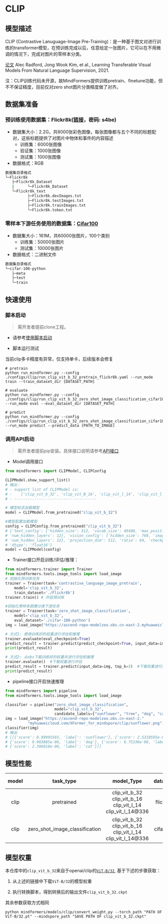 # CLIP

## 模型描述

CLIP (Contrastive Lanuguage-Image Pre-Training)：是一种基于图文对进行训练的transformer模型，在预训练完成以后，任意给定一张图片，它可以在不用微调的情况下，完成对图片的零样本分类。

[论文](https://arxiv.org/abs/2103.00020) Alec Radford, Jong Wook Kim, et al., Learning Transferable Visual Models From Natural Language Supervision, 2021.

注：CLIP训练代码未开源，故MindFormers提供训练pretrain、finetune功能，但不不保证精度，目前仅对zero shot图片分类精度做了对齐。

## 数据集准备

### 预训练使用数据集：Flickr8k([链接](https://pan.baidu.com/s/1LRlQUL1MRipPL4MLOdExzg)，密码: s4be)

- 数据集大小：2.2G，共8000张彩色图像，每张图像都与五个不同的标题配对，这些标题提供了对图片中物体和事件的内容描述
    - 训练集：6000张图像
    - 验证集：1000张图像
    - 测试集：1000张图像
- 数据格式：RGB

 ```bash
数据集目录格式
└─Flickr8k
    ├─Flickr8k_Dataset
    |      └─Flickr8k_Dataset
    └─Flickr8k_text
           ├─Flickr8k.devImages.txt
           ├─Flickr8k.testImages.txt
           ├─Flickr8k.trainImages.txt
           └─Flickr8k.token.txt
 ```

### 零样本下游任务使用的数据集：[Cifar100](http://www.cs.toronto.edu/~kriz/cifar-100-python.tar.gz)

- 数据集大小：161M，共60000张图片，100个类别
    - 训练集：50000张图片
    - 测试集：10000张图片
- 数据格式：二进制文件

 ```bash
数据集目录格式
└─cifar-100-python
    ├─meta
    ├─test  
    └─train  
 ```

## 快速使用

### 脚本启动

> 需开发者提前clone工程。

- 请参考[使用脚本启动](https://gitee.com/mindspore/transformer/blob/master/README.md#%E6%96%B9%E5%BC%8F%E4%B8%80clone-%E5%B7%A5%E7%A8%8B%E4%BB%A3%E7%A0%81)

- 脚本运行测试

当前clip多卡精度有异常，仅支持单卡，后续版本会修复

```shell
# pretrain
python run_mindformer.py --config ./configs/clip/run_clip_vit_b_32_pretrain_flickr8k.yaml --run_mode train --train_dataset_dir [DATASET_PATH]

# evaluate
python run_mindformer.py --config ./configs/clip/run_clip_vit_b_32_zero_shot_image_classification_cifar100.yaml --run_mode eval --eval_dataset_dir [DATASET_PATH]

# predict
python run_mindformer.py --config ./configs/clip/run_clip_vit_b_32_zero_shot_image_classification_cifar100.yaml --run_mode predict --predict_data [PATH_TO_IMAGE]
```

### 调用API启动

> 需开发者提前pip安装。具体接口说明请参考[API接口](https://gitee.com/mindspore/transformer/wikis/API/)

- Model调用接口

```python
from mindformers import CLIPModel, CLIPConfig

CLIPModel.show_support_list()
# 输出：
# - support list of CLIPModel is:
# -    ['clip_vit_b_32', 'clip_vit_B_16', 'clip_vit_l_14', 'clip_vit_l_14@336']
# - -------------------------------------

# 模型标志加载模型
model = CLIPModel.from_pretrained("clip_vit_b_32")

#模型配置加载模型
config = CLIPConfig.from_pretrained("clip_vit_b_32")
# {'text_config': {'hidden_size': 512, 'vocab_size': 49408, 'max_position_embeddings': 77,
# 'num_hidden_layers': 12}, 'vision_config': {'hidden_size': 768, 'image_size': 224, 'patch_size': 32,
# 'num_hidden_layers': 12}, 'projection_dim': 512, 'ratio': 64, 'checkpoint_name_or_path': 'clip_vit_b_32',
# 'dtype': 'float16'}
model = CLIPModel(config)
```

- Trainer接口开启训练/评估/推理：

```python
from mindformers.trainer import Trainer
from mindformers.tools.image_tools import load_image
# 初始化预训练任务
trainer = Trainer(task='contrastive_language_image_pretrain',
    model='clip_vit_b_32',
    train_dataset='./Flickr8k')
trainer.train() # 开启预训练

#初始化零样本图像分类下游任务
trainer = Trainer(task='zero_shot_image_classification',
    model='clip_vit_b_32',
    eval_dataset='./cifar-100-python')  
img = load_image("https://ascend-repo-modelzoo.obs.cn-east-2.myhuaweicloud.com/XFormer_for_mindspore/clip/sunflower.png")

# 方式1: 使用训练好的权重进行评估和推理
trainer.evaluate(eval_checkpoint=True)
predict_result = trainer.predict(predict_checkpoint=True, input_data=img, top_k=3)
print(predict_result)

# 方式2: 从obs下载训练好的权重并进行评估和推理
trainer.evaluate()  #下载权重进行评估
predict_result = trainer.predict(input_data=img, top_k=3)  #下载权重进行推理
print(predict_result)
```

- pipeline接口开启快速推理

```python
from mindformers import pipeline
from mindformers.tools.image_tools import load_image

classifier = pipeline("zero_shot_image_classification",
                      model="clip_vit_b_32",
                      candidate_labels=["sunflower", "tree", "dog", "cat", "toy"])
img = load_image("https://ascend-repo-modelzoo.obs.cn-east-2."
          "myhuaweicloud.com/XFormer_for_mindspore/clip/sunflower.png")
classifier(img)
# 输出
# [[{'score': 0.99995565, 'label': 'sunflower'}, {'score': 2.5318595e-05, 'label': 'toy'},
# {'score': 9.903885e-06, 'label': 'dog'}, {'score': 6.75336e-06, 'label': 'tree'},
# {'score': 2.396818e-06, 'label': 'cat'}]]
```

## 模型性能

| model |           task_type            |                                  model_Type                                   | datasets |              Top1-accuracy              | log |                                                                                                example                                                                                                |
|:-----:|:------------------------------:|:-----------------------------------------------------------------------------:|:--------:|:---------------------------------------:|:---:|:-----------------------------------------------------------------------------------------------------------------------------------------------------------------------------------------------------:|
| clip  |           pretrained           | clip_vit_b_32 <br/> clip_vit_b_16 <br/> clip_vit_l_14 <br/> clip_vit_l_14@336 | flickr8k |                    \                    |  \  |                                               pretrain [link](../../examples/contrastive_language_image_pretrain/clip_vit_b_32_pretrain_on_flickr8k.sh)                                               | \|
| clip  | zero_shot_image_classification | clip_vit_b_32 <br/> clip_vit_b_16 <br/> clip_vit_l_14 <br/> clip_vit_l_14@336 | cifar100 | 57.24%<br/>61.41%<br/>69.67%<br/>68.19% |  \  | eval [link](../../examples/zero_shot_image_classification/clip_vit_b_32_eval_on_cifar100.sh) <br/> predict [link](../../examples/zero_shot_image_classification/clip_vit_b_32_predict_on_cifar100.sh) |

## 模型权重

本仓库中的`clip_vit_b_32`来自于openai/clip的[`ViT-B/32`](https://openaipublic.azureedge.net/clip/models/40d365715913c9da98579312b702a82c18be219cc2a73407c4526f58eba950af/ViT-B-32.pt), 基于下述的步骤获取：

1. 从上述的链接中下载`ViT-B/32`的模型权重

2. 执行转换脚本，得到转换后的输出文件`clip_vit_b_32.ckpt`

其余参数获取方式相同

```shell
python mindformers/models/clip/convert_weight.py --torch_path "PATH OF ViT-B/32.pt" --mindspore_path "SAVE PATH OF clip_vit_b_32.ckpt"
```